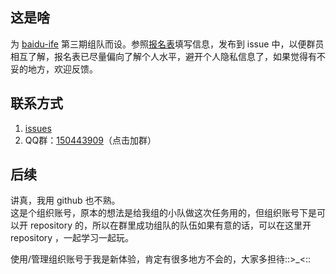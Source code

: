 ## 这是啥

为 [baidu-ife](https://github.com/baidu-ife/ife) 第三期组队而设。参照[报名表](/example.md)填写信息，发布到 issue 中，以便群员相互了解，报名表已尽量偏向了解个人水平，避开个人隐私信息了，如果觉得有不妥的地方，欢迎反馈。

## 联系方式

1. [issues](https://github.com/ifeteam/Team/issues)
2. QQ群：[150443909](http://jq.qq.com/?_wv=1027&k=270RTzP)（点击加群）

## 后续

讲真，我用 github 也不熟。  
这是个组织账号，原本的想法是给我组的小队做这次任务用的，但组织账号下是可以开 repository 的，所以在群里成功组队的队伍如果有意的话，可以在这里开 repository ，一起学习一起玩。

使用/管理组织账号于我是新体验，肯定有很多地方不会的，大家多担待::>_<:: 